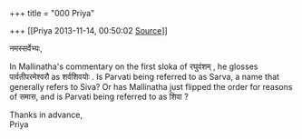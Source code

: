 +++
title = "000 Priya"

+++
[[Priya	2013-11-14, 00:50:02 [Source](https://groups.google.com/g/samskrita/c/ZsgHhbEUv2Y)]]



  
  
  
नमस्सर्वेभ्यः,  
  
In Mallinatha's commentary on the first sloka of रघुवंशम् , he glosses पार्वतीपरमेश्वरौ as शर्वशिवयोः . Is Parvati being referred to as Sarva, a name that generally refers to Siva? Or has Mallinatha just flipped the order for reasons of समास, and is Parvati being referred to as शिवा ?  
  
Thanks in advance,  
Priya  

